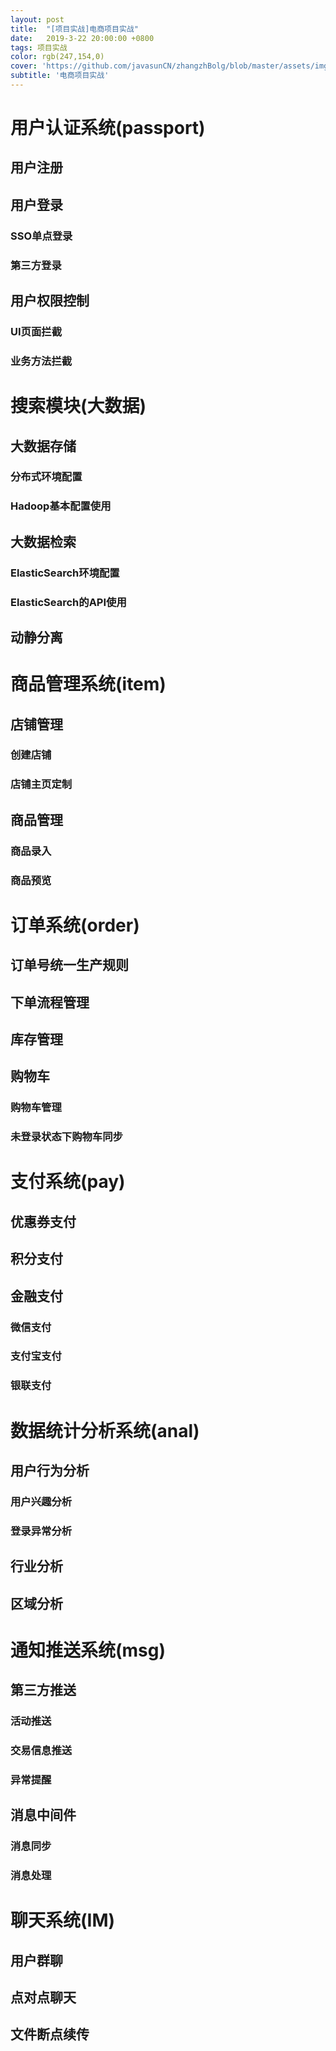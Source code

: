 ```yaml
---
layout: post
title:  "[项目实战]电商项目实战"
date:   2019-3-22 20:00:00 +0800
tags: 项目实战
color: rgb(247,154,0)
cover: 'https://github.com/javasunCN/zhangzhBolg/blob/master/assets/img/spring/spring.jpg?raw=true'
subtitle: '电商项目实战'
---
```



# **用户认证系统(passport)**
## **用户注册**

## **用户登录**
### **SSO单点登录**

### **第三方登录**

## **用户权限控制**
### **UI页面拦截**

### **业务方法拦截**


# **搜索模块(大数据)**
## **大数据存储**
### **分布式环境配置**

### **Hadoop基本配置使用**

## **大数据检索**
### **ElasticSearch环境配置**

### **ElasticSearch的API使用**

## **动静分离**



# **商品管理系统(item)**
## **店铺管理**
### **创建店铺**

### **店铺主页定制**

## **商品管理**
### **商品录入**

### **商品预览**


# **订单系统(order)**
## **订单号统一生产规则**

## **下单流程管理**

## **库存管理**

## **购物车**
### **购物车管理**

### **未登录状态下购物车同步**


# **支付系统(pay)**
## **优惠券支付**

## **积分支付**

## **金融支付**
### **微信支付**

### **支付宝支付**

### **银联支付**


# **数据统计分析系统(anal)**
## **用户行为分析**
### **用户兴趣分析**

### **登录异常分析**

## **行业分析**

## **区域分析**



# **通知推送系统(msg)**
## **第三方推送**
### **活动推送**

### **交易信息推送**

### **异常提醒**

## **消息中间件**
### **消息同步**

### **消息处理**




# **聊天系统(IM)**
## **用户群聊**

## **点对点聊天**

## **文件断点续传**
















